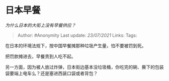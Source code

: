 # 日本早餐
*为什么日本的大街上没有早餐供应？*

> Author: #Anonymity
> Last update: *23/07/2021* 
> Links:
> Tags:  



在日本的环境法规下，按中国早餐摊那种垃圾产生量，怕不要被罚到死。

把罚款摊进去，早餐贵到人吃不起。

另一方面，因为被人放过炸弹，日本街边基本没垃圾桶，你吃完的碗、撕下的包装袋要端上电车么？还是塞进西装口袋或者背包？



